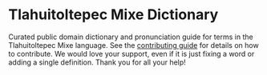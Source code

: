 
# Tlahuitoltepec Mixe Dictionary

Curated public domain dictionary and pronunciation guide for terms in the Tlahuitoltepec Mixe language. See the [contributing guide](https://github.com/drumworkteam/term/blob/make/.github/contributing.md) for details on how to contribute. We would love your support, even if it is just fixing a word or adding a single definition. Thank you for all your help!